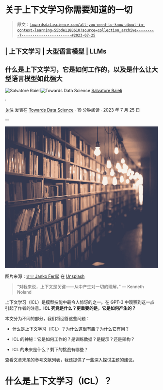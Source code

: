# 关于上下文学习你需要知道的一切

> 原文：[`towardsdatascience.com/all-you-need-to-know-about-in-context-learning-55bde1180610?source=collection_archive---------7-----------------------#2023-07-25`](https://towardsdatascience.com/all-you-need-to-know-about-in-context-learning-55bde1180610?source=collection_archive---------7-----------------------#2023-07-25)

## | 上下文学习 | 大型语言模型 | LLMs

## 什么是上下文学习，它是如何工作的，以及是什么让大型语言模型如此强大

[](https://salvatore-raieli.medium.com/?source=post_page-----55bde1180610--------------------------------)![Salvatore Raieli](https://salvatore-raieli.medium.com/?source=post_page-----55bde1180610--------------------------------)[](https://towardsdatascience.com/?source=post_page-----55bde1180610--------------------------------)![Towards Data Science](https://towardsdatascience.com/?source=post_page-----55bde1180610--------------------------------) [Salvatore Raieli](https://salvatore-raieli.medium.com/?source=post_page-----55bde1180610--------------------------------)

·

[关注](https://medium.com/m/signin?actionUrl=https%3A%2F%2Fmedium.com%2F_%2Fsubscribe%2Fuser%2Ff1a08d9452cd&operation=register&redirect=https%3A%2F%2Ftowardsdatascience.com%2Fall-you-need-to-know-about-in-context-learning-55bde1180610&user=Salvatore+Raieli&userId=f1a08d9452cd&source=post_page-f1a08d9452cd----55bde1180610---------------------post_header-----------) 发表在 [Towards Data Science](https://towardsdatascience.com/?source=post_page-----55bde1180610--------------------------------) · 19 分钟阅读 · 2023 年 7 月 25 日[](https://medium.com/m/signin?actionUrl=https%3A%2F%2Fmedium.com%2F_%2Fvote%2Ftowards-data-science%2F55bde1180610&operation=register&redirect=https%3A%2F%2Ftowardsdatascience.com%2Fall-you-need-to-know-about-in-context-learning-55bde1180610&user=Salvatore+Raieli&userId=f1a08d9452cd&source=-----55bde1180610---------------------clap_footer-----------)

--

[](https://medium.com/m/signin?actionUrl=https%3A%2F%2Fmedium.com%2F_%2Fbookmark%2Fp%2F55bde1180610&operation=register&redirect=https%3A%2F%2Ftowardsdatascience.com%2Fall-you-need-to-know-about-in-context-learning-55bde1180610&source=-----55bde1180610---------------------bookmark_footer-----------)![](img/7f1b46371aebe6ca8e4684f7f9be78fa.png)

图片来源：[🇸🇮 Janko Ferlič](https://unsplash.com/ko/@itfeelslikefilm?utm_source=medium&utm_medium=referral) 在 [Unsplash](https://unsplash.com/?utm_source=medium&utm_medium=referral)

> “对我来说，上下文是关键——从中产生对一切的理解。” — Kenneth Noland

上下文学习（ICL）是模型技能中最令人惊讶的之一。在 GPT-3 中观察到这一点引起了作者的注意。**ICL 究竟是什么？更重要的是，它是如何产生的？**

本文分为不同的部分，我们将回答这些问题：

+   什么是上下文学习（ICL）？为什么这很有趣？为什么它有用？

+   ICL 的神秘：它是如何工作的？是训练数据？是提示？还是架构？

+   ICL 的未来是什么？剩下的挑战有哪些？

查看文章末尾的参考文献列表，我还提供了一些深入探讨主题的建议。

# 什么是上下文学习（ICL）？
